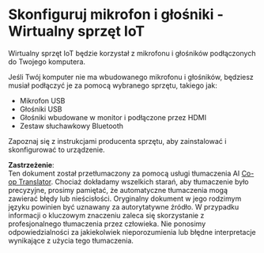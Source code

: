 <!--
CO_OP_TRANSLATOR_METADATA:
{
  "original_hash": "7a65ee743f916276a2848b8a9491feb7",
  "translation_date": "2025-08-26T07:27:28+00:00",
  "source_file": "6-consumer/lessons/1-speech-recognition/virtual-device-microphone.md",
  "language_code": "pl"
}
-->
# Skonfiguruj mikrofon i głośniki - Wirtualny sprzęt IoT

Wirtualny sprzęt IoT będzie korzystał z mikrofonu i głośników podłączonych do Twojego komputera.

Jeśli Twój komputer nie ma wbudowanego mikrofonu i głośników, będziesz musiał podłączyć je za pomocą wybranego sprzętu, takiego jak:

* Mikrofon USB  
* Głośniki USB  
* Głośniki wbudowane w monitor i podłączone przez HDMI  
* Zestaw słuchawkowy Bluetooth  

Zapoznaj się z instrukcjami producenta sprzętu, aby zainstalować i skonfigurować to urządzenie.

**Zastrzeżenie**:  
Ten dokument został przetłumaczony za pomocą usługi tłumaczenia AI [Co-op Translator](https://github.com/Azure/co-op-translator). Chociaż dokładamy wszelkich starań, aby tłumaczenie było precyzyjne, prosimy pamiętać, że automatyczne tłumaczenia mogą zawierać błędy lub nieścisłości. Oryginalny dokument w jego rodzimym języku powinien być uznawany za autorytatywne źródło. W przypadku informacji o kluczowym znaczeniu zaleca się skorzystanie z profesjonalnego tłumaczenia przez człowieka. Nie ponosimy odpowiedzialności za jakiekolwiek nieporozumienia lub błędne interpretacje wynikające z użycia tego tłumaczenia.